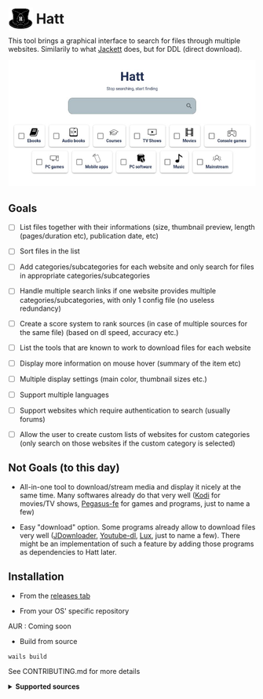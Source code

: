 # <img width="50px" style="margin-bottom:-12px;" src="./frontend/public/images/hatt-logo.png" alt="Hatt"></img> Hatt

This tool brings a graphical interface to search for files through multiple websites. Similarily to what [Jackett](https://github.com/Jackett/Jackett) does, but for DDL (direct download).

![Hatt - Home](.meta/home.jpg)

## Goals

- [ ] List files together with their informations (size, thumbnail preview, length (pages/duration etc), publication date, etc)

- [ ] Sort files in the list

- [ ] Add categories/subcategories for each website and only search for files in appropriate categories/subcategories

- [ ] Handle multiple search links if one website provides multiple categories/subcategories, with only 1 config file (no useless redundancy)

- [ ] Create a score system to rank sources (in case of multiple sources for the same file) (based on dl speed, accuracy etc.)

- [ ] List the tools that are known to work to download files for each website

- [ ] Display more information on mouse hover (summary of the item etc)

- [ ] Multiple display settings (main color, thumbnail sizes etc.)

- [ ] Support multiple languages

- [ ] Support websites which require authentication to search (usually forums)

- [ ] Allow the user to create custom lists of websites for custom categories (only search on those websites if the custom category is selected)

## Not Goals (to this day)

- All-in-one tool to download/stream media and display it nicely at the same time. Many softwares already do that very well ([Kodi](https://github.com/xbmc/xbmc) for movies/TV shows, [Pegasus-fe](https://github.com/mmatyas/pegasus-frontend) for games and programs, just to name a few)

- Easy "download" option. Some programs already allow to download files very well ([JDownloader](https://jdownloader.org/), [Youtube-dl](https://github.com/ytdl-org/youtube-dl), [Lux](https://github.com/iawia002/lux), just to name a few). There might be an implementation of such a feature by adding those programs as dependencies to Hatt later.


## Installation

- From the [releases tab](https://github.com/FrenchGithubUser/Hatt/releases)


- From your OS' specific repository

AUR : Coming soon


- Build from source

```
wails build
```

See CONTRIBUTING.md for more details


<details> <summary> <b> Supported sources </b> </summary>

 * androeed
 * apkmb
 * bilibili
 * ddlbase
 * edgeemu
 * emugames
 * f2movies
 * free-mp3-download
 * gamedrive
 * getintopc
 * gload
 * gog-games
 * gomovies
 * himovies
 * kupdf
 * library genesis (.rs)
 * magazinerack
 * nesgm
 * nsw2u
 * online-courses
 * openloadmov
 * pdfdrive
 * rarefilmm
 * revdl
 * romulation
 * sflix
 * slavart
 * steamrip
 * tokybook
 * vimm
 * wawacity
 * yourserie
 * youtube

</details>
